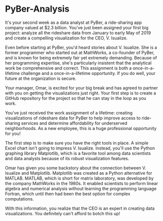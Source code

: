 # PyBer-Analysis
It's your second week as a data analyst at PyBer, a ride-sharing app company valued at $2.3 billion. You've just been assigned your first big project: analyze all the rideshare data from January to early May of 2019 and create a compelling visualization for the CEO, V. Isualize.

Even before starting at PyBer, you'd heard stories about V. Isualize. She is a former programmer who started out at MathWorks, a co-founder of PyBer, and is known for being extremely fair yet extremely demanding. Because of her programming expertise, she's particularly insistent that the analytical work be comprehensive and correct. This assignment is both a once-in-a-lifetime challenge and a once-in-a-lifetime opportunity. If you do well, your future at the organization is secure.

Your manager, Omar, is excited for your big break and has agreed to partner with you on getting the visualizations just right. Your first step is to create a GitHub repository for the project so that he can stay in the loop as you work.

You've just received the work assignment of a lifetime: creating visualizations of rideshare data for PyBer to help improve access to ride-sharing services and determine affordability for underserved neighborhoods. As a new employee, this is a huge professional opportunity for you!

The first step is to make sure you have the right tools in place. A simple Excel chart isn't going to impress V. Isualize. Instead, you'll use the Python graphing library Matplotlib, which is a favorite tool among data scientists and data analysts because of its robust visualization features.

Omar has given you some backstory about the connection between V. Isualize and Matplotlib. Matplotlib was created as a Python alternative for MATLAB. MATLAB, which is short for matrix laboratory, was developed by the company MathWorks in the 1980s. It enabled scientists to perform linear algebra and numerical analysis without learning the programming language Fortran, which until then had been the best option for complex computations.

With this information, you realize that the CEO is an expert in creating data visualizations. You definitely can't afford to botch this up!
